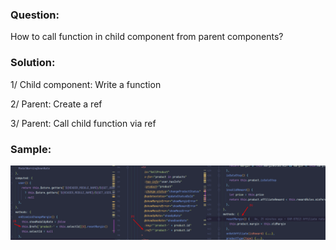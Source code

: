 ### Question:
How to call function in child component from parent components?

### Solution:

1/ Child component: Write a function

2/ Parent: Create a ref

3/ Parent: Call child function via ref

### Sample:

![](../imgs/3.png)